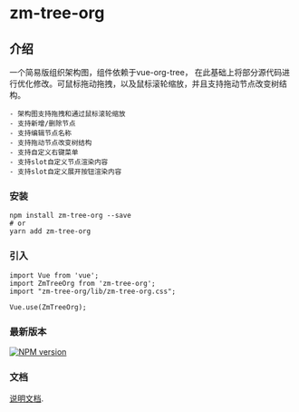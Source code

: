 # zm-tree-org

## 介绍
一个简易版组织架构图，组件依赖于vue-org-tree， 在此基础上将部分源代码进行优化修改。可鼠标拖动拖拽，以及鼠标滚轮缩放，并且支持拖动节点改变树结构。
```
- 架构图支持拖拽和通过鼠标滚轮缩放
- 支持新增/删除节点
- 支持编辑节点名称
- 支持拖动节点改变树结构
- 支持自定义右键菜单
- 支持slot自定义节点渲染内容
- 支持slot自定义展开按钮渲染内容
```

### 安装
```
npm install zm-tree-org --save
# or 
yarn add zm-tree-org
```

### 引入
```
import Vue from 'vue';
import ZmTreeOrg from 'zm-tree-org';
import "zm-tree-org/lib/zm-tree-org.css";

Vue.use(ZmTreeOrg);
```

### 最新版本

[![NPM version](https://img.shields.io/npm/v/zm-tree-org)](https://www.npmjs.com/package/zm-tree-org)

### 文档

[说明文档](https://sangtian152.gitee.io/zm-tree-org/).

